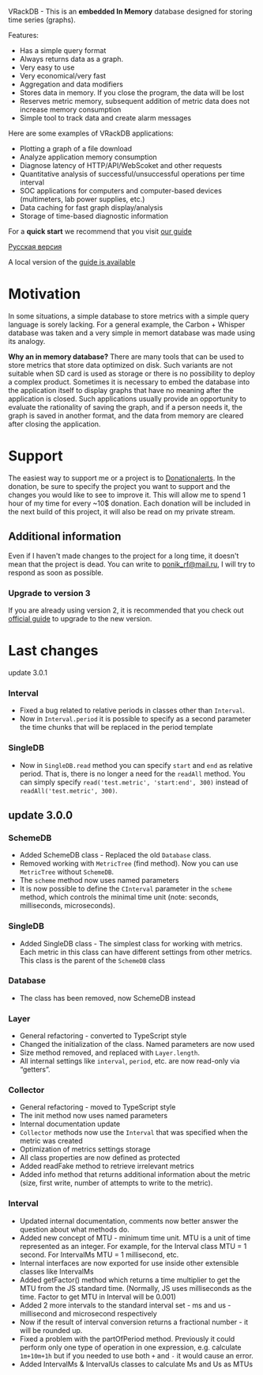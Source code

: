 
VRackDB - This is an **embedded In Memory** database designed for storing time series (graphs). 

Features: 
 - Has a simple query format
 - Always returns data as a graph. 
 - Very easy to use
 - Very economical/very fast
 - Aggregation and data modifiers
 - Stores data in memory. If you close the program, the data will be lost
 - Reserves metric memory, subsequent addition of metric data does not increase memory consumption
 - Simple tool to track data and create alarm messages

Here are some examples of VRackDB applications:
 - Plotting a graph of a file download
 - Analyze application memory consumption
 - Diagnose latency of HTTP/API/WebScoket and other requests
 - Quantitative analysis of successful/unsuccessful operations per time interval 
 - SOC applications for computers and computer-based devices (multimeters, lab power supplies, etc.)
 - Data caching for fast graph display/analysis
 - Storage of time-based diagnostic information

For a **quick start** we recommend that you visit [our guide](https://github.com/ponikrf/VRackDB/wiki/EN%E2%80%90DOC%E2%80%90V3.0) 

[Русская версия](https://github.com/ponikrf/VRackDB/wiki/RU%E2%80%90README-V3.0)

A local version of the [guide is available](/docs/EN-Doc.md)

Motivation
===========

In some situations, a simple database to store metrics with a simple query language is sorely lacking. For a general example, the Carbon + Whisper database was taken and a very simple in memort database was made using its analogy. 

**Why an in memory database?** There are many tools that can be used to store metrics that store data optimized on disk. Such variants are not suitable when SD card is used as storage or there is no possibility to deploy a complex product. Sometimes it is necessary to embed the database into the application itself to display graphs that have no meaning after the application is closed. Such applications usually provide an opportunity to evaluate the rationality of saving the graph, and if a person needs it, the graph is saved in another format, and the data from memory are cleared after closing the application.

Support
=======
The easiest way to support me or a project is to [Donationalerts](https://donationalerts.com/r/imerzytip). In the donation, be sure to specify the project you want to support and the changes you would like to see to improve it. This will allow me to spend 1 hour of my time for every ~10$ donation. Each donation will be included in the next build of this project, it will also be read on my private stream.

Additional information
--------------

Even if I haven't made changes to the project for a long time, it doesn't mean that the project is dead. You can write to ponik_rf@mail.ru, I will try to respond as soon as possible.


### Upgrade to version 3

If you are already using version 2, it is recommended that you check out [official guide](https://github.com/ponikrf/VRackDB/wiki/EN%E2%80%90DOC%E2%80%90V3.0) to upgrade to the new version.


Last changes
============

update 3.0.1

### Interval 
 - Fixed a bug related to relative periods in classes other than `Interval`.
 - Now in `Interval.period` it is possible to specify as a second parameter the time chunks that will be replaced in the period template

### SingleDB

 - Now in `SingleDB.read` method you can specify `start` and `end` as relative period. That is, there is no longer a need for the `readAll` method. You can simply specify `read('test.metric', 'start:end', 300)` instead of `readAll('test.metric', 300)`.



update 3.0.0
------------

### SchemeDB

 - Added SchemeDB class - Replaced the old `Database` class.
 - Removed working with `MetricTree` (find method). Now you can use `MetricTree` without `SchemeDB`.
 - The `scheme` method now uses named parameters 
 - It is now possible to define the `CInterval` parameter in the `scheme` method, which controls the minimal time unit (note: seconds, milliseconds, microseconds).

### SingleDB

 - Added SingleDB class - The simplest class for working with metrics. Each metric in this class can have different settings from other metrics. This class is the parent of the `SchemeDB` class

### Database 

 - The class has been removed, now SchemeDB instead

### Layer 

 - General refactoring - converted to TypeScript style
 - Changed the initialization of the class. Named parameters are now used
 - Size method removed, and replaced with `Layer.length`.
 - All internal settings like `interval`, `period`, etc. are now read-only via “getters”.

### Collector

 - General refactoring - moved to TypeScript style
 - The init method now uses named parameters
 - Internal documentation update
 - `Collector` methods now use the `Interval` that was specified when the metric was created
 - Optimization of metrics settings storage
 - All class properties are now defined as protected
 - Added readFake method to retrieve irrelevant metrics
 - Added info method that returns additional information about the metric (size, first write, number of attempts to write to the metric).

### Interval

 - Updated internal documentation, comments now better answer the question about what methods do.
 - Added new concept of MTU - minimum time unit. MTU is a unit of time represented as an integer. For example, for the Interval class MTU = 1 second. For IntervalMs MTU = 1 millisecond, etc.
 - Internal interfaces are now exported for use inside other extensible classes like IntervalMs
 - Added getFactor() method which returns a time multiplier to get the MTU from the JS standard time. (Normally, JS uses milliseconds as the time. Factor to get MTU in Interval will be 0.001)
 - Added 2 more intervals to the standard interval set - ms and us - millisecond and microsecond respectively
 - Now if the result of interval conversion returns a fractional number - it will be rounded up.
 - Fixed a problem with the partOfPeriod method. Previously it could perform only one type of operation in one expression, e.g. calculate `1m+10m+1h` but if you needed to use both `+` and `-` it would cause an error.
 - Added IntervalMs & IntervalUs classes to calculate Ms and Us as MTUs


